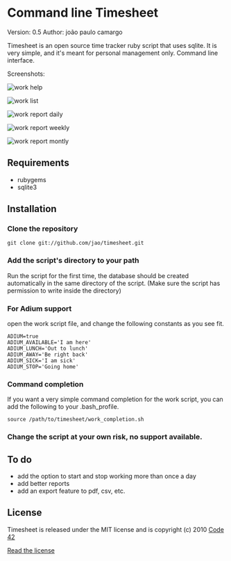 # Command line Timesheet
Version: 0.5
Author: joão paulo camargo

Timesheet is an open source time tracker ruby script that uses sqlite. It is very simple, and it's meant for personal management only.
Command line interface.

Screenshots:

![work help](http://cl.ly/wiR/content)

![work list](http://cl.ly/wtv/content)

![work report daily](http://cl.ly/xsh/content)

![work report weekly](http://cl.ly/xpJ/content)

![work report montly](http://cl.ly/x41/content)

## Requirements

* rubygems
* sqlite3

## Installation

### Clone the repository

    git clone git://github.com/jao/timesheet.git
 
### Add the script's directory to your path

Run the script for the first time, the database should be created automatically in the same directory of the script. (Make sure the script has permission to write inside the directory)

### For Adium support

open the work script file, and change the following constants as you see fit.

    ADIUM=true
    ADIUM_AVAILABLE='I am here'
    ADIUM_LUNCH='Out to lunch'
    ADIUM_AWAY='Be right back'
    ADIUM_SICK='I am sick'
    ADIUM_STOP='Going home'

### Command completion

If you want a very simple command completion for the work script, you can add the following to your .bash_profile.

    source /path/to/timesheet/work_completion.sh
  
### Change the script at your own risk, no support available.

## To do

* add the option to start and stop working more than once a day
* add better reports
* add an export feature to pdf, csv, etc.

## License

Timesheet is released under the MIT license and is copyright (c) 2010 [Code 42](http://code42.com.br)

[Read the license](http://github.com/jao/timesheet/master/LICENSE)
